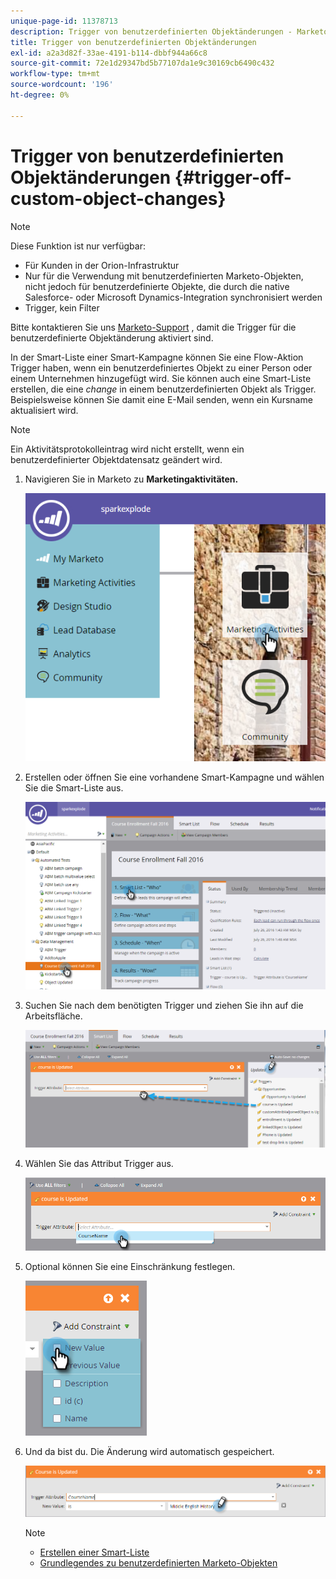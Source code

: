 ```yaml
---
unique-page-id: 11378713
description: Trigger von benutzerdefinierten Objektänderungen - Marketo Docs - Produktdokumentation
title: Trigger von benutzerdefinierten Objektänderungen
exl-id: a2a3d82f-33ae-4191-b114-dbbf944a66c8
source-git-commit: 72e1d29347bd5b77107da1e9c30169cb6490c432
workflow-type: tm+mt
source-wordcount: '196'
ht-degree: 0%

---
```


# Trigger von benutzerdefinierten Objektänderungen {#trigger-off-custom-object-changes}

>[!NOTE]
>
>Diese Funktion ist nur verfügbar:
>
>* Für Kunden in der Orion-Infrastruktur
>* Nur für die Verwendung mit benutzerdefinierten Marketo-Objekten, nicht jedoch für benutzerdefinierte Objekte, die durch die native Salesforce- oder Microsoft Dynamics-Integration synchronisiert werden
>* Trigger, kein Filter
>
>Bitte kontaktieren Sie uns [Marketo-Support](https://nation.marketo.com/t5/Support/ct-p/Support) , damit die Trigger für die benutzerdefinierte Objektänderung aktiviert sind.

In der Smart-Liste einer Smart-Kampagne können Sie eine Flow-Aktion Trigger haben, wenn ein benutzerdefiniertes Objekt zu einer Person oder einem Unternehmen hinzugefügt wird. Sie können auch eine Smart-Liste erstellen, die eine *change* in einem benutzerdefinierten Objekt als Trigger. Beispielsweise können Sie damit eine E-Mail senden, wenn ein Kursname aktualisiert wird.

>[!NOTE]
>
>Ein Aktivitätsprotokolleintrag wird nicht erstellt, wenn ein benutzerdefinierter Objektdatensatz geändert wird.

1. Navigieren Sie in Marketo zu **Marketingaktivitäten.**

   ![](assets/image2016-7-25-15-3a49-3a52.png)

1. Erstellen oder öffnen Sie eine vorhandene Smart-Kampagne und wählen Sie die Smart-Liste aus.

   ![](assets/image2016-7-25-16-3a9-3a19.png)

1. Suchen Sie nach dem benötigten Trigger und ziehen Sie ihn auf die Arbeitsfläche.

   ![](assets/image2016-7-25-16-3a16-3a43.png)

1. Wählen Sie das Attribut Trigger aus.

   ![](assets/image2016-7-25-16-3a21-3a42.png)

1. Optional können Sie eine Einschränkung festlegen.

   ![](assets/image2016-9-6-14-3a25-3a22.png)

1. Und da bist du. Die Änderung wird automatisch gespeichert.

   ![](assets/image2016-9-6-14-3a25-3a54.png)

   >[!NOTE]
   >
   >* [Erstellen einer Smart-Liste](/help/marketo/product-docs/core-marketo-concepts/smart-lists-and-static-lists/creating-a-smart-list/create-a-smart-list.md)
   >* [Grundlegendes zu benutzerdefinierten Marketo-Objekten](/help/marketo/product-docs/administration/marketo-custom-objects/understanding-marketo-custom-objects.md)

